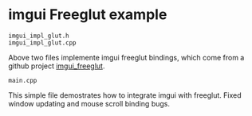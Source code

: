# imgui Freeglut example

```
imgui_impl_glut.h
imgui_impl_glut.cpp
```

Above two files implemente imgui freeglut bindings, which come from a github project [imgui_freeglut](https://github.com/azer89/imgui_freeglut).

```
main.cpp
```

This simple file demostrates how to integrate imgui with freeglut. Fixed window updating and mouse scroll binding bugs.


